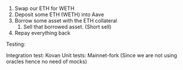 1. Swap our ETH for WETH
2. Deposit some ETH (WETH) into Aave
3. Borrow some asset with the ETH collateral
    1. Sell that borrowed asset. (Short sell)
4. Repay everything back


Testing:

Integration test: Kovan
Unit tests: Mainnet-fork (Since we are not using oracles hence no need of mocks)